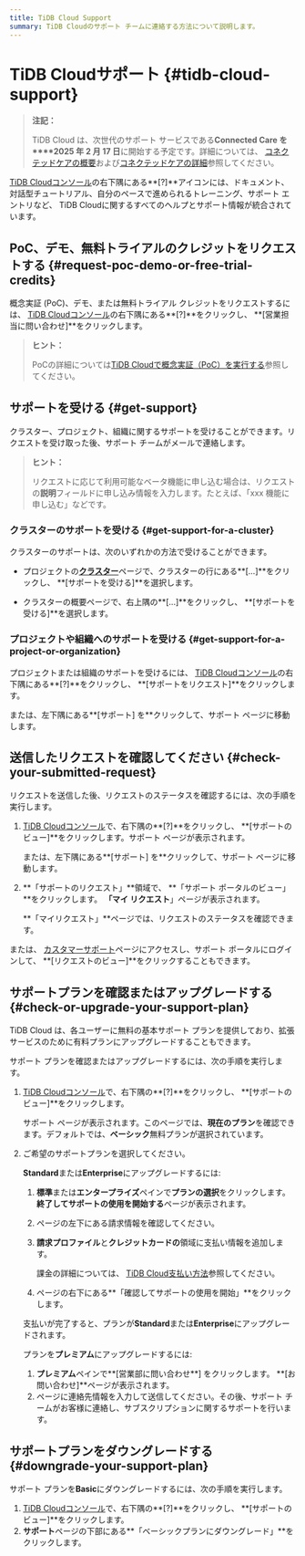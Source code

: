 ```yaml
---
title: TiDB Cloud Support
summary: TiDB Cloudのサポート チームに連絡する方法について説明します。
---
```


# TiDB Cloudサポート {#tidb-cloud-support}

> **注記：**
>
> TiDB Cloud は、次世代のサポート サービスである**Connected Care を****2025 年 2 月 17 日**に開始する予定です。詳細については、 [コネクテッドケアの概要](/tidb-cloud/connected-care-overview.md)および[コネクテッドケアの詳細](/tidb-cloud/connected-care-detail.md)参照してください。

[TiDB Cloudコンソール](https://tidbcloud.com/)の右下隅にある**[?]**アイコンには、ドキュメント、対話型チュートリアル、自分のペースで進められるトレーニング、サポート エントリなど、 TiDB Cloudに関するすべてのヘルプとサポート情報が統合されています。

## PoC、デモ、無料トライアルのクレジットをリクエストする {#request-poc-demo-or-free-trial-credits}

概念実証 (PoC)、デモ、または無料トライアル クレジットをリクエストするには、 [TiDB Cloudコンソール](https://tidbcloud.com/)の右下隅にある**[?]**をクリックし、 **[営業担当に問い合わせ]**をクリックします。

> **ヒント：**
>
> PoCの詳細については[TiDB Cloudで概念実証（PoC）を実行する](/tidb-cloud/tidb-cloud-poc.md)参照してください。

## サポートを受ける {#get-support}

クラスター、プロジェクト、組織に関するサポートを受けることができます。リクエストを受け取った後、サポート チームがメールで連絡します。

> **ヒント：**
>
> リクエストに応じて利用可能なベータ機能に申し込む場合は、リクエストの**説明**フィールドに申し込み情報を入力します。たとえば、「xxx 機能に申し込む」などです。

### クラスターのサポートを受ける {#get-support-for-a-cluster}

クラスターのサポートは、次のいずれかの方法で受けることができます。

-   プロジェクトの[**クラスター**](https://tidbcloud.com/console/clusters)ページで、クラスターの行にある**[...]**をクリックし、 **[サポートを受ける]**を選択します。

-   クラスターの概要ページで、右上隅の**[...]**をクリックし、 **[サポートを受ける]**を選択します。

### プロジェクトや組織へのサポートを受ける {#get-support-for-a-project-or-organization}

プロジェクトまたは組織のサポートを受けるには、 [TiDB Cloudコンソール](https://tidbcloud.com/)の右下隅にある**[?]**をクリックし、 **[サポートをリクエスト]**をクリックします。

または、<mdsvgicon name="icon-top-organization">左下隅にある**[サポート] を**クリックして、サポート ページに移動します。</mdsvgicon>

## 送信したリクエストを確認してください {#check-your-submitted-request}

リクエストを送信した後、リクエストのステータスを確認するには、次の手順を実行します。

1.  [TiDB Cloudコンソール](https://tidbcloud.com/)で、右下隅の**[?]**をクリックし、 **[サポートのビュー]**をクリックします。サポート ページが表示されます。

    または、<mdsvgicon name="icon-top-organization">左下隅にある**[サポート] を**クリックして、サポート ページに移動します。</mdsvgicon>

2.  **「サポートのリクエスト」**領域で、 **「サポート ポータルのビュー」**をクリックします。 **「マイ リクエスト**」ページが表示されます。

    **「マイリクエスト」**ページでは、リクエストのステータスを確認できます。

または、 [カスタマーサポート](https://tidb.support.pingcap.com/)ページにアクセスし、サポート ポータルにログインして、 **[リクエストのビュー]**をクリックすることもできます。

## サポートプランを確認またはアップグレードする {#check-or-upgrade-your-support-plan}

TiDB Cloud は、各ユーザーに無料の基本サポート プランを提供しており、拡張サービスのために有料プランにアップグレードすることもできます。

サポート プランを確認またはアップグレードするには、次の手順を実行します。

1.  [TiDB Cloudコンソール](https://tidbcloud.com/)で、右下隅の**[?]**をクリックし、 **[サポートのビュー]**をクリックします。

    サポート ページが表示されます。このページでは、**現在のプラン**を確認できます。デフォルトでは、**ベーシック**無料プランが選択されています。

2.  ご希望のサポートプランを選択してください。

    <SimpleTab>
     <div label="Upgrade to Standard or Enterprise">

    **Standard**または**Enterprise**にアップグレードするには:

    1.  **標準**または**エンタープライズ**ペインで**プランの選択**をクリックします。**終了してサポートの使用を開始する**ページが表示されます。

    2.  ページの左下にある請求情報を確認してください。

    3.  **請求プロファイル**と**クレジットカードの**領域に支払い情報を追加します。

        課金の詳細については、 [TiDB Cloud支払い方法](/tidb-cloud/tidb-cloud-billing.md#payment-method)参照してください。

    4.  ページの右下にある**「確認してサポートの使用を開始」**をクリックします。

    支払いが完了すると、プランが**Standard**または**Enterprise**にアップグレードされます。

    </div>
     <div label="Upgrade to Premium">

    プランを**プレミアム**にアップグレードするには:

    1.  **プレミアム**ペインで**[営業部に問い合わせ**] をクリックします。 **[お問い合わせ]**ページが表示されます。
    2.  ページに連絡先情報を入力して送信してください。その後、サポート チームがお客様に連絡し、サブスクリプションに関するサポートを行います。

    </div>
     </SimpleTab>

## サポートプランをダウングレードする {#downgrade-your-support-plan}

サポート プランを**Basic**にダウングレードするには、次の手順を実行します。

1.  [TiDB Cloudコンソール](https://tidbcloud.com/)で、右下隅の**[?]**をクリックし、 **[サポートのビュー]**をクリックします。
2.  **サポート**ページの下部にある**「ベーシックプランにダウングレード」**をクリックします。
